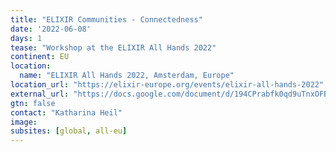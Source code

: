 ```yaml
---
title: "ELIXIR Communities - Connectedness"
date: '2022-06-08'
days: 1
tease: "Workshop at the ELIXIR All Hands 2022"
continent: EU
location:
  name: "ELIXIR All Hands 2022, Amsterdam, Europe"
location_url: "https://elixir-europe.org/events/elixir-all-hands-2022"
external_url: "https://docs.google.com/document/d/194CPrabfk0qd9uTnxOFB2WNkppyiRfIPZxp1o6XYlg4/edit#heading=h.2et92p0"
gtn: false
contact: "Katharina Heil"
image:
subsites: [global, all-eu]
---
```


